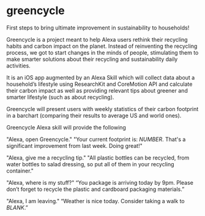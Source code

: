 # greencycle
First steps to bring ultimate improvement in sustainability to households!

Greencycle is a project meant to help Alexa users rethink their recycling habits and carbon impact on the planet. 
Instead of reinventing the recycling process, we got to start changes in the minds of people, stimulating them to make smarter solutions about their recycling and sustainability daily activities.

It is an iOS app augmented by an Alexa Skill which will collect data about a household’s lifestyle using ResearchKit and CoreMotion API and calculate their carbon impact as well as providing relevant tips about greener and smarter lifestyle (such as about recycling).

Greencycle will present users with weekly statistics of their carbon footprint in a barchart (comparing their results to average US and world ones).

Greencycle Alexa skill will provide the following 

"Alexa, open Greencycle."
"Your current footprint is: _NUMBER_. That's a significant improvement from last week. Doing great!"

"Alexa, give me a recycling tip."
"All plastic bottles can be recycled, from water bottles to salad dressing, so put all of them in your recycling container."

"Alexa, where is my stuff?"
“You package is arriving today by 9pm. Please don’t forget to recycle the plastic and cardboard packaging materials.”

"Alexa, I am leaving."
“Weather is nice today. Consider taking a walk to _BLANK_.”


